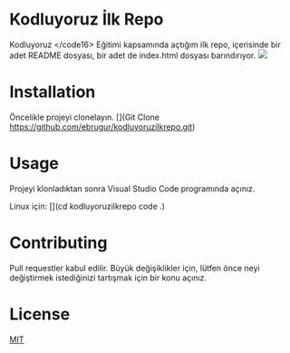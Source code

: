 # Kodluyoruz İlk Repo
Kodluyoruz &lt;/code16> Eğitimi kapsamında açtığım ilk repo, içerisinde bir adet README dosyası, bir adet de index.html dosyası barındırıyor.
![](https://file:///C:/Users/ebrug/OneDrive/Masa%C3%BCst%C3%BC/foto.jpg)
# Installation
Öncelikle projeyi clonelayın. 
[](Git Clone https://github.com/ebrugur/kodluyoruzilkrepo.git)
# Usage
Projeyi klonladıktan sonra Visual Studio Code programında açınız.

Linux için:
[](cd kodluyoruzilkrepo
code .)
# Contributing
Pull requestler kabul edilir. Büyük değişiklikler için, lütfen önce neyi değiştirmek istediğinizi tartışmak için bir konu açınız.
# License
[MIT](https://choosealicense.com/licenses/mit/)
